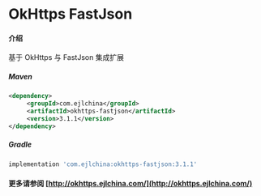 # OkHttps FastJson

#### 介绍

基于 OkHttps 与 FastJson 集成扩展


##### Maven

```xml
<dependency>
     <groupId>com.ejlchina</groupId>
     <artifactId>okhttps-fastjson</artifactId>
     <version>3.1.1</version>
</dependency>
```

##### Gradle

```groovy
implementation 'com.ejlchina:okhttps-fastjson:3.1.1'
```

#### 更多请参阅 [http://okhttps.ejlchina.com/](http://okhttps.ejlchina.com/)
